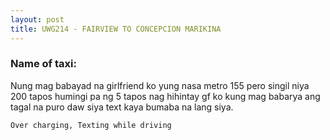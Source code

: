 ```yaml
---
layout: post
title: UWG214 - FAIRVIEW TO CONCEPCION MARIKINA
---
```


### Name of taxi: 

Nung mag babayad na girlfriend ko yung nasa metro 155 pero singil niya 200 tapos humingi pa ng 5 tapos nag hihintay gf ko kung mag babarya ang tagal na puro daw siya text kaya bumaba na lang siya. 

```Over charging, Texting while driving```
